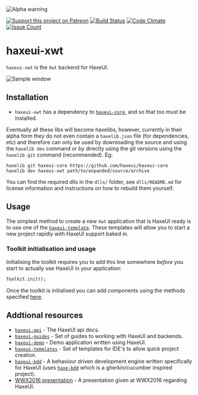 ![Alpha warning](https://dl.dropboxusercontent.com/u/26678671/haxeui2-warning.png)

[![Support this project on Patreon](https://dl.dropboxusercontent.com/u/26678671/patreon_button.png)](https://www.patreon.com/haxeui)
[![Build Status](https://travis-ci.org/haxeui/haxeui-xwt.svg?branch=master)](https://travis-ci.org/haxeui/haxeui-xwt)
[![Code Climate](https://codeclimate.com/github/haxeui/haxeui-xwt/badges/gpa.svg)](https://codeclimate.com/github/haxeui/haxeui-xwt)
[![Issue Count](https://codeclimate.com/github/haxeui/haxeui-xwt/badges/issue_count.svg)](https://codeclimate.com/github/haxeui/haxeui-xwt)

# haxeui-xwt

`haxeui-xwt` is the `Xwt` backend for HaxeUI.

![Sample window](https://github.com/haxeui/haxeui-xwt/raw/master/screen.png)

## Installation

* `haxeui-xwt` has a dependency to [`haxeui-core`](https://github.com/haxeui/haxeui-core), and so that too must be installed.

Eventually all these libs will become haxelibs, however, currently in their alpha form they do not even contain a `haxelib.json` file
(for dependencies, etc) and therefore can only be used by downloading the source and using the `haxelib dev` command or by directly
using the git versions using the `haxelib git` command (recommended). Eg:

```
haxelib git haxeui-core https://github.com/haxeui/haxeui-core
haxelib dev haxeui-xwt path/to/expanded/source/archive
```

You can find the required dlls in the `dlls/` folder, see `dlls/README.md` for license information and instructions on how to rebuild them yourself.

## Usage

The simplest method to create a new `Xwt` application that is HaxeUI ready is to use one of the
[`haxeui-template`](https://github.com/haxeui/haxeui-templates). These templates will allow you
to start a new project rapidly with HaxeUI support baked in.

### Toolkit initialisation and usage

Initialising the toolkit requires you to add this line somewhere _before_ you start to actually use HaxeUI in your application:

```haxe
Toolkit.init();
```

Once the toolkit is initialised you can add components using the methods specified
[here](https://github.com/haxeui/haxeui-core#adding-components-using-haxe-code).

## Addtional resources

* [`haxeui-api`](http://haxeui.github.io/haxeui-api/) - The HaxeUI api docs.
* [`haxeui-guides`](https://github.com/haxeui/haxeui-guides) - Set of guides to working with HaxeUI and backends.
* [`haxeui-demo`](https://github.com/haxeui/haxeui-demo) - Demo application written using HaxeUI.
* [`haxeui-templates`](https://github.com/haxeui/haxeui-templates) - Set of templates for IDE's to allow quick project creation.
* [`haxeui-bdd`](https://github.com/haxeui/haxeui-bdd) - A behaviour driven development engine written specifically for HaxeUI
  (uses [`haxe-bdd`](https://github.com/haxeui/haxe-bdd) which is a gherkin/cucumber inspired project).
* [WWX2016 presentation](https://www.youtube.com/watch?v=L8J8qrR2VSg&feature=youtu.be) - A presentation given at WWX2016 regarding HaxeUI.
